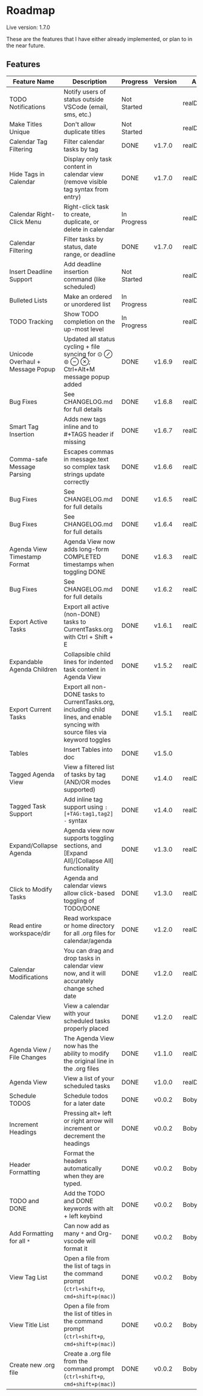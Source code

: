# Roadmap

Live version: 1.7.0

These are the features that I have either already implemented, or plan to in the near future.

## Features

| Feature Name              | Description                                                                                | Progress    | Version  | Author        |
| ------------------------- | ------------------------------------------------------------------------------------------ | ----------- | -------- | ------------- |
| TODO Notifications        | Notify users of status outside VSCode (email, sms, etc.)                                   | Not Started |          | realDestroyer |
| Make Titles Unique        | Don't allow duplicate titles                                                               | Not Started |          | realDestroyer |
| Calendar Tag Filtering    | Filter calendar tasks by tag                                                              | DONE | v1.7.0 | realDestroyer |
| Hide Tags in Calendar     | Display only task content in calendar view (remove visible tag syntax from entry)        | DONE | v1.7.0 | realDestroyer |
| Calendar Right-Click Menu | Right-click task to create, duplicate, or delete in calendar                              | In Progress |          | realDestroyer |
| Calendar Filtering        | Filter tasks by status, date range, or deadline                                           | DONE | v1.7.0 | realDestroyer |
| Insert Deadline Support   | Add deadline insertion command (like scheduled)                                           | Not Started |          | realDestroyer |
| Bulleted Lists            | Make an ordered or unordered list                                                          | In Progress |          | realDestroyer |
| TODO Tracking             | Show TODO completion on the up-most level                                                  | In Progress |          | realDestroyer |
| Unicode Overhaul + Message Popup | Updated all status cycling + file syncing for ⊙ ⊘ ⊜ ⊖ ⊗; Ctrl+Alt+M message popup added    | DONE | v1.6.9   | realDestroyer |
| Bug Fixes                   | See CHANGELOG.md for full details                                                          | DONE | v1.6.8   | realDestroyer |
| Smart Tag Insertion         | Adds new tags inline and to #+TAGS header if missing                                       | DONE | v1.6.7   | realDestroyer |
| Comma-safe Message Parsing  | Escapes commas in message.text so complex task strings update correctly                    | DONE | v1.6.6   | realDestroyer |
| Bug Fixes                   | See CHANGELOG.md for full details                                                          | DONE | v1.6.5   | realDestroyer |
| Bug Fixes                   | See CHANGELOG.md for full details                                                          | DONE | v1.6.4   | realDestroyer |
| Agenda View Timestamp Format | Agenda View now adds long-form COMPLETED timestamps when toggling DONE                     | DONE | v1.6.3   | realDestroyer |
| Bug Fixes                   | See CHANGELOG.md for full details                                                          | DONE | v1.6.2   | realDestroyer |
| Export Active Tasks         | Export all active (non-DONE) tasks to CurrentTasks.org with Ctrl + Shift + E               | DONE | v1.6.1   | realDestroyer |
| Expandable Agenda Children| Collapsible child lines for indented task content in Agenda View                          | DONE | v1.5.2 | realDestroyer |
| Export Current Tasks      | Export all non-DONE tasks to CurrentTasks.org, including child lines, and enable syncing with source files via keyword toggles | DONE | v1.5.1 | realDestroyer |
| Tables                    | Insert Tables into doc                                                                     | DONE        | v1.5.0   |               |
| Tagged Agenda View        | View a filtered list of tasks by tag (AND/OR modes supported)                             | DONE        | v1.4.0   | realDestroyer |
| Tagged Task Support       | Add inline tag support using `: [+TAG:tag1,tag2] -` syntax                                 | DONE        | v1.4.0   | realDestroyer |
| Expand/Collapse Agenda    | Agenda view now supports toggling sections, and [Expand All]/[Collapse All] functionality | DONE        | v1.3.0   | realDestroyer |
| Click to Modify Tasks     | Agenda and calendar views allow click-based toggling of TODO/DONE                         | DONE        | v1.3.0   | realDestroyer |
| Read entire workspace/dir | Read workspace or home directory for all .org files for calendar/agenda                   | DONE        | v1.2.0   | realDestroyer |
| Calendar Modifications    | You can drag and drop tasks in calendar view now, and it will accurately change sched date | DONE        | v1.2.0   | realDestroyer |
| Calendar View             | View a calendar with your scheduled tasks properly placed                                 | DONE        | v1.2.0   | realDestroyer |
| Agenda View / File Changes| The Agenda View now has the ability to modify the original line in the .org files         | DONE        | v1.1.0   | realDestroyer |
| Agenda View               | View a list of your scheduled tasks                                                        | DONE        | v1.0.0   | realDestroyer |
| Schedule TODOS            | Schedule todos for a later date                                                            | DONE        | v0.0.2  | BobyBoyd      |
| Increment Headings        | Pressing alt+ left or right arrow will increment or decrement the headings                | DONE        | v0.0.2   | BobyBoyd      |
| Header Formatting         | Format the headers automatically when they are typed.                                     | DONE        | v0.0.2   | BobyBoyd      |
| TODO and DONE             | Add the TODO and DONE keywords with alt + left keybind                                    | DONE        | v0.0.2   | BobyBoyd      |
| Add Formatting for all `*`| Can now add as many `*` and Org-vscode will format it                                     | DONE        | v0.0.2   | BobyBoyd      |
| View Tag List             | Open a file from the list of tags in the command prompt (`ctrl+shift+p`, `cmd+shift+p(mac)`) | DONE        | v0.0.2   | BobyBoyd      |
| View Title List           | Open a file from the list of titles in the command prompt (`ctrl+shift+p`, `cmd+shift+p(mac)`) | DONE        | v0.0.2   | BobyBoyd      |
| Create new .org file      | Create a .org file from the command prompt (`ctrl+shift+p`, `cmd+shift+p(mac)`)          | DONE        | v0.0.2   | BobyBoyd      |